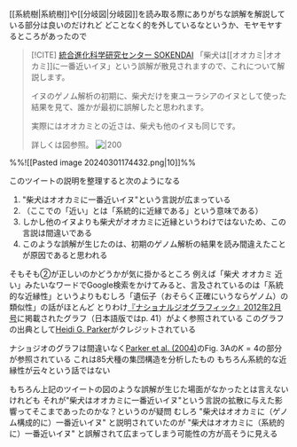 [[系統樹|系統樹]]や[[分岐図|分岐図]]を読み取る際にありがちな誤解を解説している部分は良いのだけれど
どことなく的を外しているなというか、モヤモヤするところがあったので

> [!CITE] [統合進化科学研究センター SOKENDAI](https://twitter.com/SOKENDAI_ESB/status/1762738259468399048)
> 「柴犬は[[オオカミ|オオカミ]]に一番近いイヌ」という誤解が散見されますので、これについて解説します。
> 
> イヌのゲノム解析の初期に、柴犬だけを東ユーラシアのイヌとして使った結果を見て、誰かが最初に誤解したと思われます。
> 
> 実際にはオオカミとの近さは、柴犬も他のイヌも同じです。
> 
> 詳しくは図参照。
> ![|200](https://pbs.twimg.com/media/GHaA7_sbQAAEHhW?format=jpg&name=4096x4096)

%%![[Pasted image 20240301174432.png|10]]%%

このツイートの説明を整理すると次のようになる
1. "柴犬はオオカミに一番近いイヌ"という言説が広まっている
2. （ここでの「近い」とは「系統的に近縁である」という意味である）
3. しかし他のイヌよりも柴犬がオオカミに近縁というわけではないため、この言説は間違いである
4. このような誤解が生じたのは、初期のゲノム解析の結果を読み間違えたことが原因であると思われる

そもそも②が正しいのかどうかが気に掛かるところ
例えば「柴犬 オオカミ 近い」みたいなワードでGoogle検索をかけてみると、言及されているのは「系統的な近縁性」というよりもむしろ「遺伝子（おそらく正確にいうならゲノム）の類似性」の話がほとんど
とりわけ[『ナショナルジオグラフィック』2012年2月号](https://natgeo.nikkeibp.co.jp/nng/article/20120120/296810/)に掲載されたグラフ（日本語版ではp. 41）がよく参照されている
このグラフの出典として[Heidi G. Parker](https://www.genome.gov/staff/Heidi-G-Parker-PhD)がクレジットされている

ナショジオのグラフは間違いなく[Parker et al. (2004)](https://doi.org/10.1126/science.1097406)のFig. 3Aの$K = 4$の部分が参照されている
これは85犬種の集団構造を分析したもの
もちろん系統的な近縁性が云々という話ではない

もちろん上記のツイートの図のような誤解が生じた場面がなかったとは言えないけれども
それが"柴犬はオオカミに一番近いイヌ"という言説の拡散に与えた影響ってそこまであったのかな？というのが疑問
むしろ
"柴犬はオオカミに（ゲノム構成的に）一番近いイヌ"
と説明されていたのが
"柴犬はオオカミに（系統的に）一番近いイヌ"
と誤解されて広まってしまう可能性の方が高そうに見える


